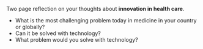 Two page reflection on your thoughts about **innovation in health care**.  

- What is the most challenging problem today in medicine in your country or globally?
- Can it be solved with technology?
- What problem would you solve with technology?
